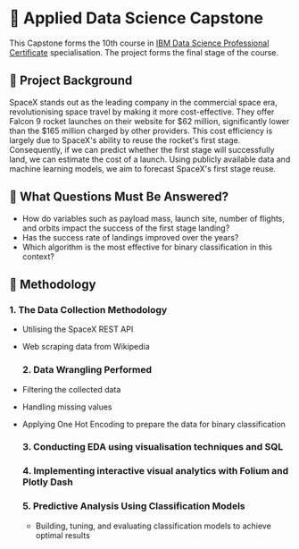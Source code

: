 # :rocket: Applied Data Science Capstone
This Capstone forms the 10th course in [IBM Data Science Professional Certificate](https://www.coursera.org/professional-certificates/ibm-data-science) specialisation. The project forms the final stage of the course.
## :page_facing_up: Project Background
SpaceX stands out as the leading company in the commercial space era, revolutionising space travel by making it more cost-effective. They offer Falcon 9 rocket launches on their website for $62 million, significantly lower than the $165 million charged by other providers. This cost efficiency is largely due to SpaceX's ability to reuse the rocket's first stage. Consequently, if we can predict whether the first stage will successfully land, we can estimate the cost of a launch. Using publicly available data and machine learning models, we aim to forecast SpaceX's first stage reuse.
## :page_facing_up: What Questions Must Be Answered?
- How do variables such as payload mass, launch site, number of flights, and orbits impact the success of the first stage landing?
- Has the success rate of landings improved over the years?
- Which algorithm is the most effective for binary classification in this context?
## :page_facing_up: Methodology
  ### 1. The Data Collection Methodology
- Utilising the SpaceX REST API
- Web scraping data from Wikipedia
  ### 2. Data Wrangling Performed
- Filtering the collected data
- Handling missing values
- Applying One Hot Encoding to prepare the data for binary classification

  ### 3. Conducting EDA using visualisation techniques and SQL
  ### 4. Implementing interactive visual analytics with Folium and Plotly Dash
  ### 5. Predictive Analysis Using Classification Models
  - Building, tuning, and evaluating classification models to achieve optimal results
